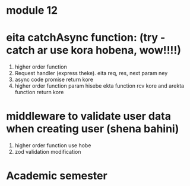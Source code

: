 # module 12

# eita catchAsync function: (try - catch ar use kora hobena, wow!!!!)

1. higher order function
2. Request handler (express theke). eita req, res, next param ney
3. async code promise return kore
4. higher order function param hisebe ekta function rcv kore and arekta function return kore

# middleware to validate user data when creating user (shena bahini)

1. higher order function use hobe
2. zod validation modification
   
# Academic semester
